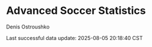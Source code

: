 # Advanced Soccer Statistics
Denis Ostroushko

<!-- gfm -->

Last successful data update: 2025-08-05 20:18:40 CST
